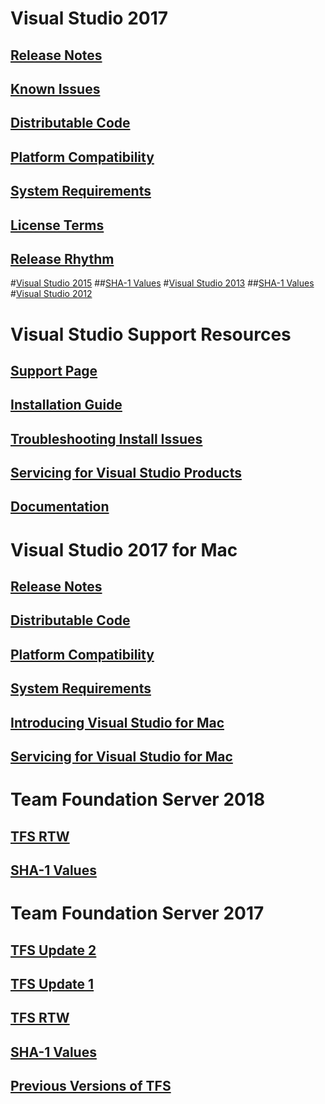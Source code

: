 # Visual Studio 2017
## [Release Notes](../releasenotes/vs2017-relnotes.md)
## [Known Issues](../releasenotes/vs2017-knownissues.md)
## [Distributable Code](https://www.visualstudio.com/productinfo/2017-redistribution-vs)
## [Platform Compatibility](https://www.visualstudio.com/productinfo/vs2017-compatibility-vs)
## [System Requirements](https://www.visualstudio.com/productinfo/vs2017-system-requirements-vs)
## [License Terms](https://www.visualstudio.com/license-terms/)
## [Release Rhythm](https://www.visualstudio.com/productinfo/vs2017-release-rhythm)

#[Visual Studio 2015](../releasenotes/vs2015-archive.md)
##[SHA-1 Values](https://www.visualstudio.com/productinfo/vs2015-sha-vs)
#[Visual Studio 2013](../releasenotes/vs2013-archive.md)
##[SHA-1 Values](https://www.visualstudio.com/productinfo/vs2013-sha-vs)
#[Visual Studio 2012](../releasenotes/vs2012-archive.md)

# Visual Studio Support Resources
## [Support Page](https://www.visualstudio.com/vs/support/)
## [Installation Guide](https://docs.microsoft.com/visualstudio/install/install-visual-studio)
## [Troubleshooting Install Issues](https://docs.microsoft.com/visualstudio/install/troubleshooting-installation-issues)
## [Servicing for Visual Studio Products](https://www.visualstudio.com/productinfo/vs-servicing-vs)
## [Documentation](https://docs.microsoft.com/visualstudio/)

# Visual Studio 2017 for Mac
## [Release Notes](../releasenotes/vs2017-mac-relnotes.md)
## [Distributable Code](https://www.visualstudio.com/productinfo/2017-redistribution-vs)
## [Platform Compatibility](https://www.visualstudio.com/productinfo/vs2017-compatibility-mac)
## [System Requirements](https://www.visualstudio.com/productinfo/vs2017-system-requirements-mac)
## [Introducing Visual Studio for Mac](https://docs.microsoft.com/visualstudio/mac/)
## [Servicing for Visual Studio for Mac](https://www.visualstudio.com/productinfo/vs-servicing-mac)

# Team Foundation Server 2018
## [TFS RTW](../releasenotes/tfs2018-relnotes.md)
## [SHA-1 Values](https://www.visualstudio.com/productinfo/tfs2018-sha)

# Team Foundation Server 2017
## [TFS Update 2](../releasenotes/tfs2017-update2.md) 
## [TFS Update 1](../releasenotes/tfs2017-update1.md)
## [TFS RTW](../releasenotes/tfs2017-relnotes.md)
## [SHA-1 Values](https://www.visualstudio.com/productinfo/tfs2017-sha)
## [Previous Versions of TFS](../releasenotes/archived-relnotes.md)


